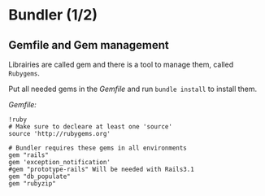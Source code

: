 Bundler (1/2)
=============

Gemfile and Gem management
--------------------------

Librairies are called gem and there is a tool to manage them, called `Rubygems`.

Put all needed gems in the *Gemfile* and run `bundle install` to install them.

*Gemfile:*

    !ruby
    # Make sure to decleare at least one 'source'
    source 'http://rubygems.org'

    # Bundler requires these gems in all environments
    gem "rails"
    gem 'exception_notification'
    #gem "prototype-rails" Will be needed with Rails3.1
    gem "db_populate"
    gem "rubyzip"
